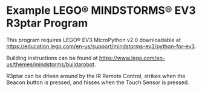 # Example LEGO® MINDSTORMS® EV3 R3ptar Program

This program requires LEGO® EV3 MicroPython v2.0 downloadable at https://education.lego.com/en-us/support/mindstorms-ev3/python-for-ev3.

Building instructions can be found at https://www.lego.com/en-us/themes/mindstorms/buildarobot.

R3ptar can be driven around by the IR Remote Control, strikes when the Beacon button is pressed, and hisses when the Touch Sensor is pressed.
